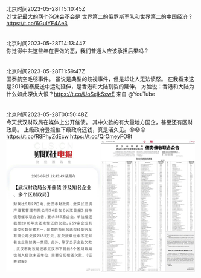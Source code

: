 北京时间2023-05-28T15:10:45Z<br>21世纪最大的两个泡沫会不会是
世界第二的俄罗斯军队和世界第二的中国经济？ https://t.co/6GuIYF4Ae3<br><br><br>北京时间2023-05-28T14:13:44Z<br>你觉得中共这些年在世做的恶，我们普通人应该承担后果吗？<br><br><br>北京时间2023-05-28T11:59:47Z<br>国泰航空毛毯事件。
虽说是典型的歧视事件，但是却让人无法愤怒。
在我看来这是2019国泰反送中运动延伸，是香港和大陆割裂的延伸。
方脸说：香港和大陆为什么如此深仇大恨？https://t.co/UoSejkSxwE 来自 @YouTube<br><br><br>北京时间2023-05-28T00:50:48Z<br>今天武汉财政局在媒体上公开催债。
其中欠款的有大量地方国企，甚至还有区财政局。
上级政府登报催下级政府还钱，真是活久见。😓😓😓 https://t.co/R8PhyZdEcw https://t.co/QrOmeyFO8t<br><img src='/temp/image/2023/u-Month-5/1662501618720587777_0.jpg' width='250' height='350'><img src='/temp/image/2023/u-Month-5/1662501618720587777_1.jpg' width='250' height='350'><br><br>
